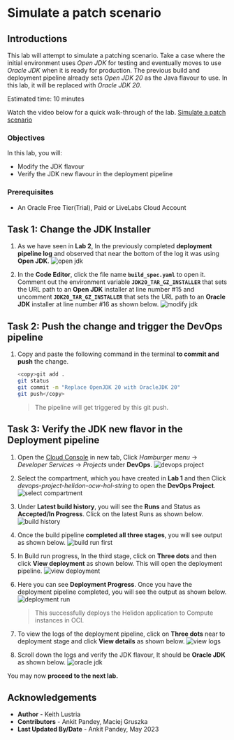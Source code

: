 # Simulate a patch scenario

## Introductions

This lab will attempt to simulate a patching scenario. Take a case where the initial environment uses *Open JDK* for testing and eventually moves to use *Oracle JDK* when it is ready for production. The previous build and deployment pipeline already sets *Open JDK 20* as the Java flavour to use. In this lab, it will be replaced with *Oracle JDK 20*.

Estimated time: 10 minutes

Watch the video below for a quick walk-through of the lab.
[Simulate a patch scenario](videohub:1_4pecvhmf)

### Objectives

In this lab, you will:

* Modify the JDK flavour
* Verify the JDK new flavour in the deployment pipeline

### Prerequisites

* An Oracle Free Tier(Trial), Paid or LiveLabs Cloud Account

## Task 1: Change the JDK Installer

1. As we have seen in **Lab 2**, In the previously completed **deployment pipeline log** and observed that near the bottom of the log it was using **Open JDK**.
    ![open jdk](images/open-jdk.png)

2. In the **Code Editor**, click the file name **`build_spec.yaml`** to open it. Comment out the environment variable **`JDK20_TAR_GZ_INSTALLER`** that sets the URL path to an **Open JDK** installer at line number #15 and uncomment **`JDK20_TAR_GZ_INSTALLER`** that sets the URL path to an **Oracle JDK** installer at line number #16 as shown below. 
    ![modify jdk](images/modify-jdk.png)
    
## Task 2: Push the change and trigger the DevOps pipeline

1. Copy and paste the following command in the terminal **to commit and push** the change.
    ```bash
    <copy>git add .
    git status
    git commit -m "Replace OpenJDK 20 with OracleJDK 20"
    git push</copy>
    ```

    > The pipeline will get triggered by this git push.

## Task 3: Verify the JDK new flavor in the Deployment pipeline

1. Open the [Cloud Console](https://cloud.oracle.com/) in new tab, Click *Hamburger menu* -> *Developer Services* -> *Projects* under **DevOps**.
    ![devops project](images/devops-project.png)

2. Select the compartment, which you have created in **Lab 1** and then Click *devops-project-helidon-ocw-hol-string* to open the **DevOps Project**.
    ![select compartment](images/select-compartment.png)

3. Under **Latest build history**, you will see the **Runs** and Status as **Accepted/In Progress**. Click on the latest Runs as shown below.
    ![build history](images/build-history.png)

4. Once the build pipeline **completed all three stages**, you will see output as shown below.
    ![build run first](images/build-run-first.png)

5. In Build run progress, In the third stage, click on **Three dots** and then click **View deployment** as shown below. This will open the deployment pipeline. 
    ![view deployment](images/view-deployment.png)

6. Here you can see **Deployment Progress**. Once you have the deployment pipeline completed, you will see the output as shown below.
    ![deployment run](images/deployment-run.png)

    > This successfully deploys the Helidon application to Compute instances in OCI.

7. To view the logs of the deployment pipeline, click on **Three dots** near to deployment stage and click **View details** as shown below.
    ![view logs](images/view-logs.png)

8. Scroll down the logs and verify the JDK flavour, It should be **Oracle JDK** as shown below.
    ![oracle jdk](images/oracle-jdk.png)

You may now **proceed to the next lab.**

## Acknowledgements

* **Author** -  Keith Lustria
* **Contributors** - Ankit Pandey, Maciej Gruszka
* **Last Updated By/Date** - Ankit Pandey, May 2023
